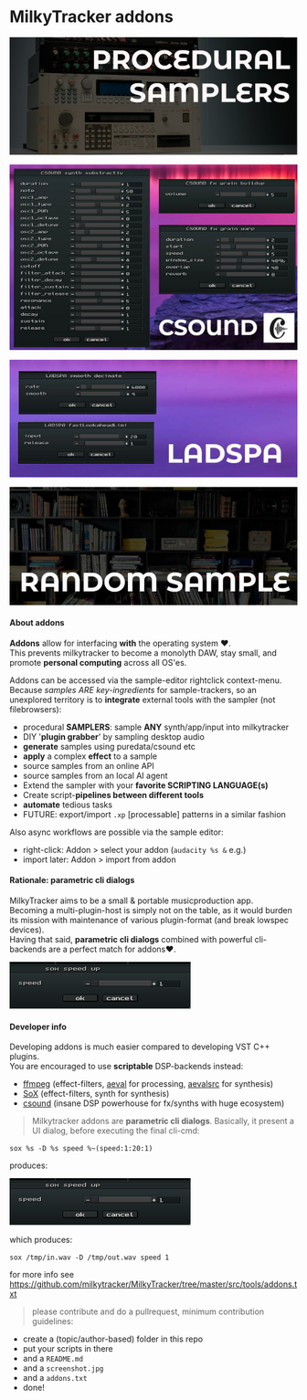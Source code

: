 # MilkyTracker addons

<a href="samplers"><img src="samplers/screenshot.jpg"/></a>

<a href="csound"><img src="csound/screenshot.jpg"/></a>

<a href="ladspa"><img src="ladspa/screenshot.jpg"/></a>

<a href="random-sample"><img src="random-sample/screenshot.jpg"/></a>

#### About addons

**Addons** allow for interfacing **with** the operating system ♥.<br>
This prevents milkytracker to become a monolyth DAW, stay small, and 
promote **personal computing** across all OS'es.<br>

Addons can be accessed via the sample-editor rightclick context-menu.<br>
Because *samples ARE key-ingredients* for sample-trackers, so an unexplored territory is to **integrate** external tools with the sampler (not filebrowsers):

* procedural **SAMPLERS**: sample **ANY** synth/app/input into milkytracker
* DIY '**plugin grabber**' by sampling desktop audio
* **generate** samples using puredata/csound etc
* **apply** a complex **effect** to a sample
* source samples from an online API
* source samples from an local AI agent
* Extend the sampler with your **favorite SCRIPTING LANGUAGE(s)** 
* Create script-**pipelines between different tools**
* **automate** tedious tasks 
* FUTURE: export/import `.xp` [processable] patterns in a similar fashion

Also async workflows are possible via the sample editor:

* right-click: Addon > select your addon (`audacity %s &` e.g.)
* import later: Addon > import from addon

#### Rationale: parametric cli dialogs

MilkyTracker aims to be a small & portable musicproduction app.<br>
Becoming a multi-plugin-host is simply not on the table, as it would burden its 
mission with maintenance of various plugin-format (and break lowspec devices).<br>
Having that said, **parametric cli dialogs** combined with powerful cli-backends are a perfect match for  addons♥.

<img src="screenshot.png"/>

#### Developer info

Developing addons is much easier compared to developing VST C++ plugins.<br>
You are encouraged to use **scriptable** DSP-backends instead:

* [ffmpeg](https://ffmpeg.org) (effect-filters, [aeval](https://ffmpeg.org/ffmpeg-filters.html#aeval) for processing, [aevalsrc](https://ffmpeg.org/ffmpeg-filters.html#aevalsrc) for synthesis)
* [SoX](https://sourceforge.net/projects/sox/) (effect-filters, synth for synthesis)
* [csound](https://csound.org) (insane DSP powerhouse for fx/synths with huge ecosystem)

> Milkytracker addons are **parametric cli dialogs**. Basically, it present a UI dialog, before executing the final cli-cmd:

```shell
sox %s -D %s speed %~(speed:1:20:1)
``` 

produces:

<img src="screenshot.png"/>

which produces:

```
sox /tmp/in.wav -D /tmp/out.wav speed 1
```

for more info see https://github.com/milkytracker/MilkyTracker/tree/master/src/tools/addons.txt

> please contribute and do a pullrequest, minimum contribution guidelines: 

* create a (topic/author-based) folder in this repo
* put your scripts in there
* and a `README.md`
* and a `screenshot.jpg`
* and a `addons.txt`
* done!
